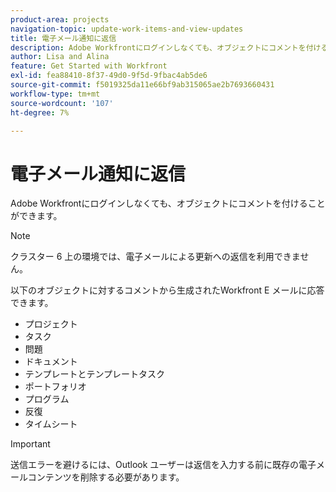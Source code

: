 ```yaml
---
product-area: projects
navigation-topic: update-work-items-and-view-updates
title: 電子メール通知に返信
description: Adobe Workfrontにログインしなくても、オブジェクトにコメントを付けることができます。 プロジェクト、タスク、イシュー、その他のオブジェクトに対するコメントから生成されたWorkfront E メールに返信できます。
author: Lisa and Alina
feature: Get Started with Workfront
exl-id: fea88410-8f37-49d0-9f5d-9fbac4ab5de6
source-git-commit: f5019325da11e66bf9ab315065ae2b7693660431
workflow-type: tm+mt
source-wordcount: '107'
ht-degree: 7%

---
```


# 電子メール通知に返信

Adobe Workfrontにログインしなくても、オブジェクトにコメントを付けることができます。

>[!NOTE]
>
>クラスター 6 上の環境では、電子メールによる更新への返信を利用できません。

以下のオブジェクトに対するコメントから生成されたWorkfront E メールに応答できます。

* プロジェクト
* タスク
* 問題
* ドキュメント
* テンプレートとテンプレートタスク
* ポートフォリオ
* プログラム
* 反復
* タイムシート

>[!IMPORTANT]
>
>送信エラーを避けるには、Outlook ユーザーは返信を入力する前に既存の電子メールコンテンツを削除する必要があります。


